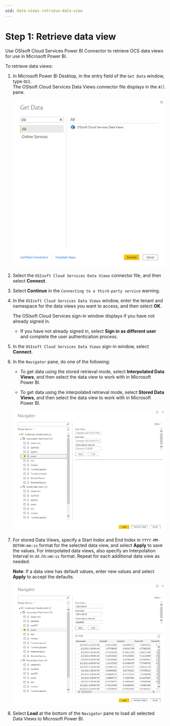 ```yaml
---
uid: data-views-retrieve-data-view
---
```


# Step 1: Retrieve data view

Use OSIsoft Cloud Services Power BI Connector to retrieve OCS data views for use in Microsoft Power BI.

To retrieve data views:

1. In Microsoft Power BI Desktop, in the entry field of the `Get Data` window, type `OSI`.<br>The OSIsoft Cloud Services Data Views connector file displays in the `All` pane.

   ![Get Data](_images/get-data.png)

1. Select the `OSIsoft Cloud Services Data Views` connector file, and then select **Connect**.

1. Select **Continue** in the `Connecting to a third-party service` warning.

1. In the `OSIsoft Cloud Services Data Views` window, enter the tenant and namespace for the data views you want to access, and then select **OK**.

   The OSIsoft Cloud Services sign-in window displays if you have not already signed in.

    - If you have not already signed in, select **Sign in as different user** and complete the user authentication process.

1. In the `OSIsoft Cloud Services Data Views` sign-in window, select **Connect**.

1. In the `Navigator` pane, do one of the following: 

   - To get data using the stored retrieval mode, select **Interpolated Data Views**, and then select the data view to work with in Microsoft Power BI. 
   
   - To get data using the interpolated retrieval mode, select **Stored Data Views**, and then select the data view to work with in Microsoft Power BI.

   ![Select Data Views](_images/click-data-view-box.png)

1. For stored Data Views, specify a Start Index and End Index in `YYYY-MM-DDTHH:mm:ss` format for the selected data view, and select **Apply** to save the values. For interpolated data views, also specify an Interpolation Interval in `dd.hh:mm:ss` format. Repeat for each additional data view as needed.

    **Note**: If a data view has default values, enter new values and select **Apply** to accept the defaults.

   ![Specify Data View Values](_images/specify-values.png)

1. Select **Load** at the bottom of the `Navigator` pane to load all selected Data Views to Microsoft Power BI.